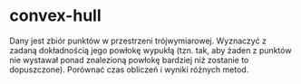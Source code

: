 # convex-hull

Dany jest zbiór punktów w przestrzeni trójwymiarowej. Wyznaczyć z zadaną
dokładnością jego powłokę wypukłą (tzn. tak, aby żaden z punktów nie
wystawał ponad znalezioną powłokę bardziej niż zostanie to dopuszczone).
Porównać czas obliczeń i wyniki różnych metod.
